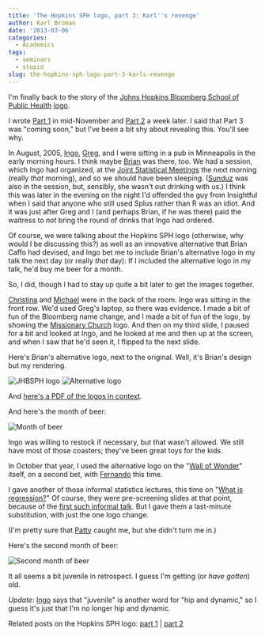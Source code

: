 ```yaml
---
title: 'The Hopkins SPH logo, part 3: Karl''s revenge'
author: Karl Broman
date: '2013-03-06'
categories:
  - Academics
tags:
  - seminars
  - stupid
slug: the-hopkins-sph-logo-part-3-karls-revenge
---
```


I'm finally back to the story of the [Johns Hopkins Bloomberg School of Public Health](http://www.jhsph.edu/) [logo](http://www.jhsph.edu/identity/coreIdentity/logoIntro.shtml).

I wrote [Part 1](http://kbroman.org/blog/2012/11/16/the-hopkins-sph-logo-part-1/) in mid-November and [Part 2](http://kbroman.org/blog/2012/11/21/the-hopkins-sph-logo-part-2/) a week later.  I said that Part 3 was "coming soon," but I've been a bit shy about revealing this.  You'll see why.

<!-- more -->

In August, 2005, [Ingo](http://www.biostat.jhsph.edu/~iruczins/), [Greg](http://www.albany.edu/sph/19585.php), and I were sitting in a pub in Minneapolis in the early morning hours.  I think maybe [Brian](http://www.bcaffo.com) was there, too.  We had a session, which Ingo had organized, at the [Joint Statistical Meetings](http://www.amstat.org/meetings/jsm/2005/) the next morning (really _that_ morning), and so we should have been sleeping.  ([Sunduz](http://sunduzkeles.org) was also in the session, but, sensibly, she wasn't out drinking with us.)  I think this was later in the evening on the night I'd offended the guy from Insightful when I said that anyone who still used Splus rather than R was an idiot.  And it was just after Greg and I (and perhaps Brian, if he was there) paid the waitress to _not_ bring the round of drinks that Ingo had ordered.

Of course, we were talking about the Hopkins SPH logo (otherwise, why would I be discussing this?) as well as an innovative alternative that Brian Caffo had devised, and Ingo bet me to include Brian's alternative logo in my talk the next day (or really _that_ day): If I included the alternative logo in my talk, he'd buy me beer for a month.

So, I did, though I had to stay up quite a bit later to get the images together.

[Christina](http://www.biostat.wisc.edu/~kendzior/) and [Michael](http://www.stat.wisc.edu/~newton/) were in the back of the room.  Ingo was sitting in the front row.  We'd used Greg's laptop, so there was evidence.  I made a bit of fun of the Bloomberg name change, and I made a bit of fun of the logo, by showing the [Missionary Church](http://www.mcusa.org/Portals/8/Images/logo_251x130.gif) logo.  And then on my third slide, I paused for a bit and looked at Ingo, and he looked at me and then up at the screen, and when I saw that he'd seen it, I flipped to the next slide.

Here's Brian's alternative logo, next to the original.  Well, it's Brian's design but my rendering.

<!-- more -->

![JHBSPH logo](http://kbroman.files.wordpress.com/2013/03/logo.png) ![Alternative logo](http://kbroman.files.wordpress.com/2013/03/altlogo.png)

And [here's a PDF of the logos in context](http://kbroman.files.wordpress.com/2013/03/evidence.pdf).

And here's the month of beer:

![Month of beer](http://kbroman.files.wordpress.com/2013/03/month_of_beer.jpg)

Ingo was willing to restock if necessary, but that wasn't allowed.  We still have most of those coasters; they've been great toys for the kids.

In October that year, I used the alternative logo on the "[Wall of Wonder](http://www.jhsph.edu/offices-and-services/marketing-and-communications/policies/wall_of_wonder.html)" itself, on a second bet, with [Fernando](http://www.jhsph.edu/faculty/directory/profile/3980/Pineda/Fernando_J.) this time.

I gave another of those informal statistics lectures, this time on "[What is regression?](http://www.biostat.wisc.edu/~kbroman/presentations/regression_ho.pdf)"  Of course, they were pre-screening slides at that point, because of the [first such informal talk](http://kbroman.org/blog/2012/11/21/the-hopkins-sph-logo-part-2).  But I gave them a last-minute substitution, with just the one logo change.

(I'm pretty sure that [Patty](http://www.biostat.jhsph.edu/people/staff/hubbard.shtml) caught me, but she didn't turn me in.)

Here's the second month of beer:

![Second month of beer](http://kbroman.files.wordpress.com/2013/03/second_month_of_beer.jpg)

It all seems a bit juvenile in retrospect.  I guess I'm getting (or _have gotten_) old.

_Update_: [Ingo](http://www.biostat.jhsph.edu/~iruczins) says that "juvenile" is another word for "hip and dynamic," so I guess it's just that I'm no longer hip and dynamic.

Related posts on the Hopkins SPH logo: [part 1](http://kbroman.org/blog/2012/11/16/the-hopkins-sph-logo-part-1) | [part 2](http://kbroman.org/blog/2012/11/21/the-hopkins-sph-logo-part-2/)
